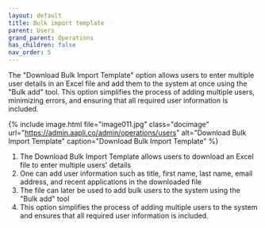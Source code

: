 ```yaml
---
layout: default
title: Bulk import template
parent: Users
grand_parent: Operations
has_children: false
nav_order: 5
---
```


The "Download Bulk Import Template" option allows users to enter multiple user details in an Excel file and add them to the system at once using the "Bulk add" tool. This option simplifies the process of adding multiple users, minimizing errors, and ensuring that all required user information is included.

{% include image.html file="image011.jpg" class="docimage" url="https://admin.aapli.co/admin/operations/users" alt="Download Bulk Import Template" caption="Download Bulk Import Template" %}

1.	The Download Bulk Import Template allows users to download an Excel file to enter multiple users' details
2.	One can add user information such as title, first name, last name, email address, and recent applications in the downloaded file
3.	The file can later be used to add bulk users to the system using the "Bulk add" tool
4.	This option simplifies the process of adding multiple users to the system and ensures that all required user information is included.
